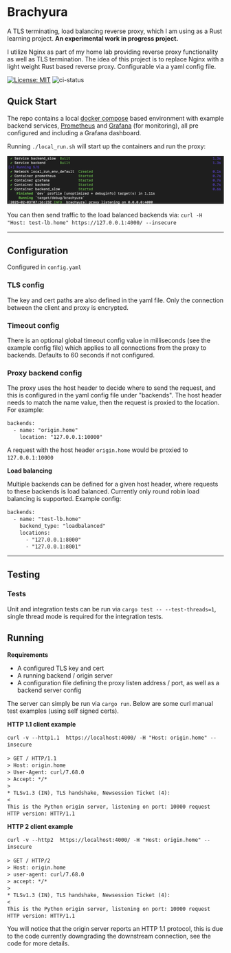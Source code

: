 # Brachyura

A TLS terminating, load balancing reverse proxy, which I am using as a Rust learning project. **An experimental work in progress project.**

I utilize Nginx as part of my home lab providing reverse proxy functionality as well as TLS termination. The idea of this project is to replace Nginx with a light weight Rust based reverse proxy. Configurable via a yaml config file.

[![License: MIT](https://img.shields.io/badge/License-MIT-yellow.svg)](https://opensource.org/licenses/MIT)
![ci-status](https://github.com/wjhoward/brachyura/actions/workflows/main.yml/badge.svg)

## Quick Start
The repo contains a local [docker compose](https://github.com/docker/compose) based environment with example backend services, [Prometheus](https://github.com/prometheus/prometheus
) and [Grafana](https://github.com/grafana/grafana
) (for monitoring), all pre configured and including a Grafana dashboard.

Running `./local_run.sh` will start up the containers and run the proxy:

![local_run](local_run.jpeg)

You can then send traffic to the load balanced backends via:
`curl -H "Host: test-lb.home" https://127.0.0.1:4000/ --insecure`

---
## Configuration
Configured in `config.yaml`

### TLS config
The key and cert paths are also defined in the yaml file. Only the connection between the client and proxy is encrypted.

### Timeout config
There is an optional global timeout config value in milliseconds (see the example config file) which applies to all connections from the proxy to backends. Defaults to 60 seconds if not configured.

### Proxy backend config

The proxy uses the host header to decide where to send the request, and this is configured in the yaml config file under "backends". The host header needs to match the name value, then the request is proxied to the location. For example:

    backends:
      - name: "origin.home"
        location: "127.0.0.1:10000"

A request with the host header `origin.home` would be proxied to `127.0.0.1:10000`

**Load balancing**

Multiple backends can be defined for a given host header, where requests to these backends is load balanced. Currently only round robin load balancing is supported. Example config:

    backends:
      - name: "test-lb.home"
        backend_type: "loadbalanced"
        locations:
          - "127.0.0.1:8000"
          - "127.0.0.1:8001"


---

## Testing

### Tests

Unit and integration tests can be run via `cargo test -- --test-threads=1`, single thread mode is required for the integration tests.

## Running

**Requirements**
* A configured TLS key and cert
* A running backend / origin server
* A configuration file defining the proxy listen address / port, as well as a backend server config

The server can simply be run via `cargo run`. Below are some curl manual test examples (using self signed certs).

**HTTP 1.1 client example**

```
curl -v --http1.1  https://localhost:4000/ -H "Host: origin.home" --insecure

> GET / HTTP/1.1
> Host: origin.home
> User-Agent: curl/7.68.0
> Accept: */*
>
* TLSv1.3 (IN), TLS handshake, Newsession Ticket (4):
<
This is the Python origin server, listening on port: 10000 request HTTP version: HTTP/1.1
```

**HTTP 2 client example**

```
curl -v --http2  https://localhost:4000/ -H "Host: origin.home" --insecure

> GET / HTTP/2
> Host: origin.home
> user-agent: curl/7.68.0
> accept: */*
>
* TLSv1.3 (IN), TLS handshake, Newsession Ticket (4):
<
This is the Python origin server, listening on port: 10000 request HTTP version: HTTP/1.1
```

You will notice that the origin server reports an HTTP 1.1 protocol, this is due to the code currently downgrading the downstream connection, see the code for more details.